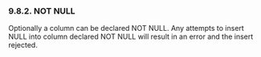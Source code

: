 <div>

<div>

<div>

<div>

### 9.8.2. NOT NULL

</div>

</div>

</div>

Optionally a column can be declared NOT NULL. Any attempts to insert
NULL into column declared NOT NULL will result in an error and the
insert rejected.

</div>
